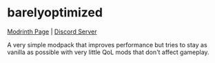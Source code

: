 # barelyoptimized
[Modrinth Page](https://modrinth.com/modpack/barelyoptimized) | [Discord Server](https://discord.gg/3y6VPVyS5U)

A very simple modpack that improves performance but tries to stay as vanilla as possible with very little QoL mods that don't affect gameplay.
